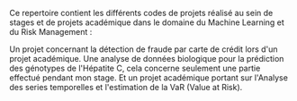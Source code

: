 Ce repertoire contient les différents codes de projets réalisé au sein de stages et de projets académique dans le domaine du Machine Learning et du Risk Management : 

Un projet concernant la détection de fraude par carte de crédit lors d'un projet académique.
Une analyse de données biologique pour la prédiction des génotypes de l'Hépatite C, cela concerne seulement une partie effectué pendant mon stage.
Et un projet académique portant sur l'Analyse des series temporelles et l'estimation de la VaR (Value at Risk).
